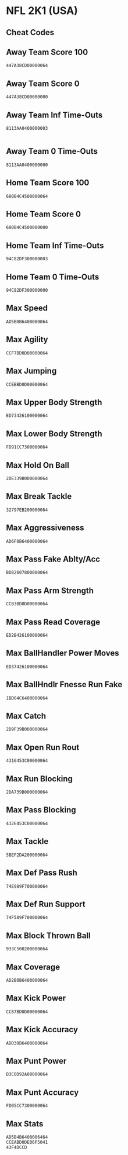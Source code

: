 # NFL 2K1 (USA)

## Cheat Codes

## Away Team Score 100

```
447A38CD00000064

```

## Away Team Score 0

```
447A38CD00000000

```

## Away Team Inf Time-Outs

```
8113AA0400000003
 

```

## Away Team 0 Time-Outs

```
8113AA0400000000

```

## Home Team Score 100

```
680B4C4500000064

```

## Home Team Score 0

```
680B4C4500000000

```

## Home Team Inf Time-Outs

```
94C82DF300000003

```

## Home Team 0 Time-Outs

```
94C82DF300000000

```

## Max Speed

```
AD5B0B6400000064

```

## Max Agility

```
CCF7BD0D00000064

```

## Max Jumping

```
CCEBBD0D00000064

```

## Max Upper Body Strength

```
ED73426100000064

```

## Max Lower Body Strength

```
FD91CC7300000064

```

## Max Hold On Ball

```
2DE339B000000064

```

## Max Break Tackle

```
32797EB200000064

```

## Max Aggressiveness

```
AD6F0B6400000064

```

## Max Pass Fake Ablty/Acc

```
BD82607800000064

```

## Max Pass Arm Strength

```
CCB3BD0D00000064

```

## Max Pass Read Coverage

```
ED2B426100000064

```

## Max BallHandler Power Moves

```
ED37426100000064

```

## Max BallHndlr Fnesse Run Fake

```
1BD04C6400000064

```

## Max Catch

```
2D9F39B000000064

```

## Max Open Run Rout

```
4316453C00000064

```

## Max Run Blocking

```
2DA739B000000064

```

## Max Pass Blocking

```
432E453C00000064

```

## Max Tackle

```
5BEF2DA200000064

```

## Max Def Pass Rush

```
74E989F700000064

```

## Max Def Run Support

```
74F589F700000064

```

## Max Block Thrown Ball

```
933C500200000064

```

## Max Coverage

```
AD2B0B6400000064

```

## Max Kick Power

```
CC87BD0D00000064

```

## Max Kick Accuracy

```
ADD30B6400000064

```

## Max Punt Power

```
D3C0D92A00000064

```

## Max Punt Accuracy

```
FD05CC7300000064

```

## Max Stats

```
AD5B4B6400006464
CCEABD0DE06F5041
43F4DCCD

```

